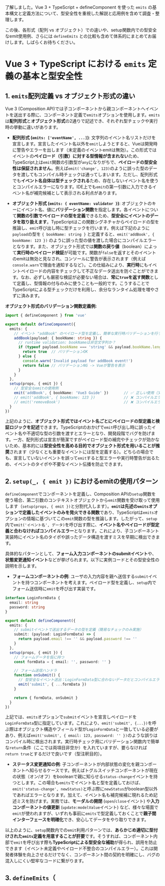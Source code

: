 了解しました。Vue 3 + TypeScript + defineComponent を使った `emits` の基本構文と定義方法について、型安全性を重視した解説と応用例を含めて調査・整理します。

この後、各形式（配列 vs オブジェクト）での違いや、setup関数内での型安全なemit使用例、さらには `defineEmits` との比較も含めて体系的にまとめてお届けします。しばらくお待ちください。


# Vue 3 + TypeScript における `emits` 定義の基本と型安全性

## 1. `emits`配列定義 vs オブジェクト形式の違い

Vue 3 (Composition API)では子コンポーネントから親コンポーネントへイベントを送出する際に、コンポーネント定義で`emits`オプションを使用します。`emits`は**配列形式**と**オブジェクト形式**の2通りで記述でき、それぞれ型チェックや実行時の挙動に違いがあります。

* **配列形式 (`emits: ['eventName', ...]`)**: 文字列のイベント名リストだけを宣言します。宣言したイベント名以外を`emit`しようとすると、Vueは開発時に警告やエラーを出します（未定義のイベントemitは無効）。この形式ではイベントの**ペイロード（引数）に対する型情報が含まれない**ため、TypeScript上は`emit`関数の引数型が`any`になりがちで、**ペイロードの型安全性は保証されません**。例えば`emit('change', 123)`のように誤った型のデータを渡してもコンパイル時チェックは通ってしまいます。ただし、配列形式でも**イベント名自体は型チェックされる**ため、存在しないイベント名を使うとコンパイルエラーになります。IDE上でも`emit`の第一引数に入力できるイベント名が補完候補として表示される利点があります。

* **オブジェクト形式 (`emits: { eventName: validator }`)**: オブジェクトのキーにイベント名、値に**バリデーション関数**を指定します。各イベントについて**関数の引数でペイロードの型を定義**できるため、**型安全にイベントのデータを取り扱えます**。TypeScriptはこの関数シグネチャからペイロードの型を推論し、`emit`呼び出し時に型チェックを行います。例えば下記のように`payload`の型を `{ bookName: string }` と定義すると、`emit('addBook', { bookName: 123 })` のように誤った型の値を渡した場合にコンパイルエラーとなります。また、オブジェクト形式では**関数の戻り値**（boolean）によって**実行時のペイロード検証**が可能です。関数が`false`を返すとそのイベントのemitは無効と見なされ、コンソールに警告が表示されます（例えば`console.warn`で理由を通知するなど）。この仕組みにより、**実行時**にもイベントペイロードの内容をチェックして不正なデータ送出を防ぐことができます。なお、必ずしも厳密な検証が必要ない場合は、**常に`true`を返す関数**として定義し、型情報の付与のみに使うことも一般的です。こうすることでTypeScriptによる型チェックだけを利用し、余分なランタイム処理を増やさずに済みます。

**オブジェクト形式のバリデーション関数定義例:**

```ts
import { defineComponent } from 'vue'

export default defineComponent({
  emits: {
    // イベント "addBook" のペイロード型を定義し、簡単な実行時バリデーションを行う
    addBook(payload: { bookName: string }) {
      // runtime validation: bookNameは非空文字列か？
      if (typeof payload.bookName === 'string' && payload.bookName.length > 0) {
        return true  // バリデーションOK
      } else {
        console.warn('Invalid payload for addBook event!')
        return false // バリデーションNG -> Vueが警告を表示
      }
    }
  },
  setup(props, { emit }) {
    // 型安全なemitの使用例
    emit('addBook', { bookName: 'Vue3 Guide' })       // ✅ 正しい使用（文字列を渡す）
    // emit('addBook', { bookName: 123 })             // ❌ コンパイルエラー: bookNameはstring型
    // emit('removeBook')                             // ❌ コンパイルエラー: "removeBook" は未定義のイベント
  }
})
```

上記のように、**オブジェクト形式ではイベント名ごとにペイロードの型定義と検証ロジックを記述**できます。TypeScriptのおかげで`emit`呼び出し時に誤ったイベント名や不適切な型の引数を渡すとエラーとなり、開発段階でバグを防げます。一方、配列形式は宣言が簡潔ですがペイロード型の補完やチェックが効かないため、基本的には**型安全性を高める目的でオブジェクト形式を用いることが推奨**されます（少なくとも重要なイベントには型を定義する）。どちらの場合でも、宣言していないイベントを誤って`emit`すると型エラーや実行時警告が出るため、イベントのタイポや不要なイベント伝播を防止できます。

## 2. `setup(_, { emit })` におけるemitの使用パターン

`defineComponent`でコンポーネントを定義し、Composition APIの`setup`関数を使う場合、第二引数のコンテキストオブジェクトから`emit`関数を受け取って使用します（`setup(props, { emit })`と分割代入します）。**`emit`は先述の`emits`オプションで定義したイベントのみを発火できる関数**であり、TypeScriptは`emits`オプションの情報に基づいてこの`emit`関数の型を推論します。したがって、`setup`内で`emit('イベント名', データ)`を呼び出す際に、**イベント名やペイロードが型定義と合わなければコンパイルエラー**となります。これにより、子コンポーネント実装時にイベント名のタイポや誤ったデータ構造を渡すミスを早期に検出できます。

具体的なパターンとして、**フォーム入力コンポーネントのsubmitイベント**や、**状態変更通知イベント**などが挙げられます。以下に実例コードとその型安全性の説明を示します。

* **フォームコンポーネントの例**: ユーザの入力内容を親へ送信する`submit`イベントを持つコンポーネントを考えます。ペイロード型を定義し、`setup`内でフォーム送信時に`emit`を呼び出す実装です。

```ts
interface LoginFormData {
  email: string
  password: string
}

export default defineComponent({
  emits: {
    // submitイベントで送出するデータの型を定義（簡易なチェックのみ実施）
    submit: (payload: LoginFormData) => {
      return payload.email !== '' && payload.password !== ''
    }
  },
  setup(props, { emit }) {
    // フォームデータを仮に持つ
    const formData = { email: '', password: '' }

    // フォーム送信ハンドラ
    function onSubmit() {
      // 型安全なイベント送出：LoginFormData型に合わないデータだとコンパイルエラー
      emit('submit', { ...formData })
    }

    return { formData, onSubmit }
  }
})
```

上記では、`emits`オプションで`submit`イベントを宣言しペイロードを`LoginFormData`型に指定しています。これにより、`emit('submit', {...})`を呼ぶ際はオブジェクト構造やフィールド型が`LoginFormData`と一致している必要があり、例えば`emit('submit', { email: 123, password: '' })`のような誤りはコンパイル時に検出されます。実行時チェック用にバリデーション関数内で簡単な`return`条件（ここでは両項目非空か）を入れていますが、要らなければ`return true`とするだけで良いです（型注釈目的）。

* **ステータス変更通知の例**: 子コンポーネントが内部状態の変化を親コンポーネントへ知らせるケースです。例えばトグルスイッチコンポーネントが現在の状態（オン/オフ）をbooleanで親に知らせる`status-change`イベントを持つとします。この場合も`emits`でイベント名と型を定義しておけば、`emit('status-change', newStatus)`と呼ぶ際に`newStatus`がboolean型以外であればエラーとなります。加えて、イベント名も補完候補に現れるため記述ミスを防げます。実務では、**モーダルの開閉** (`open`/`close`イベント) や**入力コンポーネントの値更新** (`update:modelValue`イベント) など、様々な場面で`emit`が使われますが、いずれも事前に`emits`で型定義しておくことで**親子間インターフェースを明確化**でき、安心してデータをやり取りできます。

以上のように、`setup`関数内での`emit`利用パターンでは、**あらかじめ適切に型付けされた`emits`定義を用意することが肝要**です。そうすれば、コンポーネント内部で`emit`を呼び出す際も**TypeScriptによる型安全な補助**が得られ、誤用を防止できます（イベント未定義やペイロード不整合のコンパイルエラー）。これは開発者体験を向上させるだけでなく、コンポーネント間の契約を明確にし、バグの混入しにくい堅牢なコードに繋がります。

## 3. `defineEmits`（<script setup>）と defineComponent の比較

Vue 3 ではシングルファイルコンポーネント (SFC) の `<script setup>` 構文が導入され、Composition API の記述が簡素化されました。`defineEmits`はその`<script setup>`内でのみ使える**コンパイラマクロ**で、従来の`defineComponent`における`emits`オプションと同等の役割を果たします。両者の主な違いを、記述方法・型推論/補完・保守性の観点から整理します。

* **記述方法の違い:** `defineEmits`は**直接インポート不要**で`<script setup>`ブロック内で呼び出すだけで利用できます（ビルド時に削除される特殊なマクロ）。一方、`defineComponent`方式では通常のオプションオブジェクトとして`emits`プロパティを記述します。例えば、同じイベントを定義する場合も書き方が次のように異なります。

  ```vue
  <!-- defineComponent を使う場合（オプションAPIスタイル or Composition API without script setup） -->
  <script lang="ts">
  import { defineComponent } from 'vue'
  import type { User } from '@/types'
  export default defineComponent({
    emits: {
      userSelected: (user: User) => true,  // payloadの型Userを指定（常にtrueを返し型チェックのみ）
      click: () => true                   // ペイロード無しイベントも型のため関数記述
    },
    setup(props, { emit }) {
      // ...
      emit('userSelected', selectedUser)
      emit('click')
    }
  })
  </script>

  <!-- <script setup> を使う場合 -->
  <script setup lang="ts">
  import type { User } from '@/types'
  const emit = defineEmits<{
    userSelected: [user: User],  // tupleでイベント名と型を定義
    click: []                   // ペイロード無しは空のタプル
  }>()

  // ...
  emit('userSelected', selectedUser)
  emit('click')
  </script>
  ```

  上記のように、`defineComponent`では`emits`オプション内で**オブジェクトリテラル**を用いてイベント名と型（バリデーション関数）を記述します。一方、`defineEmits`では**ジェネリクスの型引数**としてイベント名とペイロード型の対応を記述する点が異なります。`defineEmits`に配列やオブジェクトを直接渡すことも可能ですが、ジェネリクス型を使うことでより簡潔に型定義とemit関数の取得を同時に行えます。また、Vue 3.3以降では上記例のようにオブジェクトのタプル構文でイベント引数を定義する書き方（**名前付きタプル**）がサポートされ、可読性が向上しています。

* **TypeScriptでの型推論とIDE補完:** いずれの方法でも**適切に記述すれば型推論は効き、IDEでの補完も有効**になります。`defineComponent`+`emits`の場合、オブジェクト形式でペイロード型を指定すればコンパイラが`emit`のシグネチャを推論し、許可されたイベント名や引数がIDEで補完されます。`defineEmits`の場合も、渡した型引数から`emit`関数のオーバーロードが作られるため同様です。違いとしては、`defineEmits`の**型のみ宣言**では**ランタイムの検証関数を明示的に書かなくても済む**点があります。型引数からVueコンパイラが自動的にruntime用の`emits`定義（配列形式）を生成するため、**型と実行時定義の二重管理が不要**です。例えば上記の`defineEmits<{ userSelected: [user: User] }>`と書くだけで、開発モードでは自動的に`emits: ['userSelected']`相当が補完され、未知のイベント発火で警告が出るなど正しい挙動が保証されます（可能な範囲で型から検証も推測されます）。一方、`defineComponent`方式で型安全性を高めるには自分で関数を記述する必要がありますが、その分**細かなバリデーションロジック**を書ける柔軟性もあります。IDEの補完という点ではどちらも優秀で、親コンポーネントで子のカスタムイベントをバインドする際にも、Volar等のツールによってイベント名や受け取る引数の型注釈が表示されるメリットがあります（子側で型定義しておけば、親の`v-on`ハンドラの引数型も自動推論されるため）。

* **保守性・再利用性への影響:** コードの見通しやチーム開発での扱いやすさという観点では、プロジェクトの方針によって使い分けが考えられます。`<script setup>`の`defineEmits`は**記述が簡潔**でボイラープレートを減らせるため、小～中規模のコンポーネントでは保守しやすく、生産性が高いです。コンポーネントのオプションオブジェクトを明示的に書かない分、**同一ファイル内で完結**して見やすいという利点があります。しかし、一方で`defineEmits`はSFC内でしか使えず、ロジックを関数として切り出して再利用することはできません（マクロでありトップレベルでしか動かないため）。これに対し、`defineComponent`による`emits`定義はオブジェクト構造なので、場合によってはそのオブジェクトを他のコンポーネント間でインポートして共有する、といった**再利用パターンも取り得ます**。例えば共通のイベント名・ペイロード型を持つコンポーネント群がある場合に、`emits`オブジェクトをモジュール化して使い回すことも可能です（ただし一般的ではありませんが）。また、オプションAPIスタイルや`defineComponent`を使うと、他のオプション（propsやmethodsなど）と**一箇所にイベント定義がまとまる**ため、コンポーネントのインターフェースを一覧しやすいという利点もあります。公式ドキュメントでも「すべての発火するイベントを定義しておくと、コンポーネントの使い方を文書化でき、また不要なリスナーが親に伝播しないメリットがある」と推奨されています。

総じて、**型安全性**に関しては`defineEmits`でも`defineComponent`+`emits`でも同等のことが可能ですが、それぞれ記述のスタイルや適用場面が異なります。シンプルなComposition API主体のコードなら`<script setup>`＋`defineEmits`でスマートに書けます。一方で既存のOptions API互換やファイル分離が必要な場合、`defineComponent`による定義が適しています。どちらを使う場合でも、**イベント名とペイロードを事前に明示的に型定義する**こと自体が重要であり、それが**IDE補完やコンパイル時チェックを通じた開発効率・保守性向上**に繋がります。自分たちのプロジェクトの規模や方針に合わせて、適切な記法を選択すると良いでしょう。

**参考資料:** Vue公式ガイド（TypeScript対応）、公式APIリファレンス、Telerikブログ記事など。これらに詳細なコード例と解説が掲載されていますので、さらなる検証や学習の際に参照してください。
